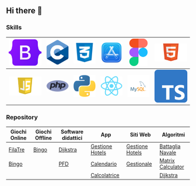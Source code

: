 ## Hi there 👋

### Skills

| <img src="https://github.com/vittorioPiotti/vittorioPiotti/blob/main/img/bootstrap.png" width="100"> | <img src="https://github.com/vittorioPiotti/vittorioPiotti/blob/main/img/c.png" width="100"> | <img src="https://github.com/vittorioPiotti/vittorioPiotti/blob/main/img/css.png" width="100"> | <img src="https://github.com/vittorioPiotti/vittorioPiotti/blob/main/img/dev.png" width="100"> | <img src="https://github.com/vittorioPiotti/vittorioPiotti/blob/main/img/figma.png" width="50"> | <img src="https://github.com/vittorioPiotti/vittorioPiotti/blob/main/img/html.png" width="150"> | 
|-------------|-------------|-------------|-------------|-------------|-------------|
<img src="https://github.com/vittorioPiotti/vittorioPiotti/blob/main/img/js.png" width="150"> | <img src="https://github.com/vittorioPiotti/vittorioPiotti/blob/main/img/php.png" width="100"> | <img src="https://github.com/vittorioPiotti/vittorioPiotti/blob/main/img/py.png" width="100"> | <img src="https://github.com/vittorioPiotti/vittorioPiotti/blob/main/img/react.png" width="100"> | <img src="https://github.com/vittorioPiotti/vittorioPiotti/blob/main/img/sql.png" width="100"> | <img src="https://github.com/vittorioPiotti/vittorioPiotti/blob/main/img/ts.png" width="100"> |

### Repository

| Giochi Online                                                                                      | Giochi Offline                                                                            | Software didattici                                                                       | App                                                                                              | Siti Web                                                                                          | Algoritmi                                                                                     |
|----------------------------------------------------------------------------------------------------|------------------------------------------------------------------------------------------|------------------------------------------------------------------------------------------|--------------------------------------------------------------------------------------------------|---------------------------------------------------------------------------------------------------|--------------------------------------------------------------------------------------------------|
| [FilaTre](https://github.com/vittorioPiotti/FilaTre-Online)                                 | [Bingo](https://github.com/vittorioPiotti/Bingo-Bootstrap)                        | [Dijkstra](https://github.com/vittorioPiotti/Dijkstra-Bootstrap)                  | [Gestione Hotels](https://github.com/vittorioPiotti/Gestione-Hotel-App)                      | [Gestione Hotels](https://github.com/vittorioPiotti/Gestione-Hotel-PHP)                      | [Battaglia Navale](https://github.com/vittorioPiotti/Battaglia-Navale-C)                       |
| [Bingo](https://github.com/vittorioPiotti/Bingo-Online-Bootstrap/tree/main)                |                                                                                          | [PFD](https://github.com/vittorioPiotti/Primary-Flight-Display)       | [Calendario](https://github.com/vittorioPiotti?tab=repositories)                                 | [Gestionale](https://github.com/vittorioPiotti/Gestionale)                                        | [Matrix Calculator](https://github.com/vittorioPiotti/Matrix-Calculator-C)                |
|                                                                                                    |                                                                                          |                                                                                          | [Calcolatrice](https://github.com/vittorioPiotti/Calcolatrice-React-Native)                      |                                                                                                   | [Dijkstra](https://github.com/vittorioPiotti?tab=repositories)                  |


